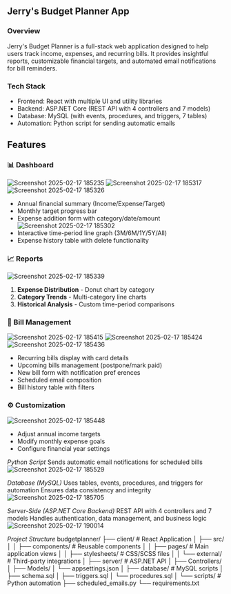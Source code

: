 ## Jerry's Budget Planner App

### Overview
Jerry's Budget Planner is a full-stack web application designed to help users track income, expenses, and recurring bills. It provides insightful reports, customizable financial targets, and automated email notifications for bill reminders.

### Tech Stack
- Frontend: React with multiple UI and utility libraries
- Backend: ASP.NET Core (REST API with 4 controllers and 7 models)
- Database: MySQL (with events, procedures, and triggers, 7 tables)
- Automation: Python script for sending automatic emails

## Features

### 📊 Dashboard
![Screenshot 2025-02-17 185235](https://github.com/user-attachments/assets/01020fa0-408f-4431-9a31-1b95484213fb)
![Screenshot 2025-02-17 185317](https://github.com/user-attachments/assets/ade16505-9099-4fa2-b10c-f6bd624d52a4)
![Screenshot 2025-02-17 185326](https://github.com/user-attachments/assets/c0474dd3-3dfe-480e-8484-a7e8961749a0)

- Annual financial summary (Income/Expense/Target)
- Monthly target progress bar
- Expense addition form with category/date/amount
![Screenshot 2025-02-17 185302](https://github.com/user-attachments/assets/2a281716-a1cc-4c9f-8739-ecd8e74e9752)
- Interactive time-period line graph (3M/6M/1Y/5Y/All)
- Expense history table with delete functionality

### 📈 Reports
![Screenshot 2025-02-17 185339](https://github.com/user-attachments/assets/6157440d-a545-43f8-ba47-254647b7c2ab)
1. **Expense Distribution** - Donut chart by category
3. **Category Trends** - Multi-category line charts
4. **Historical Analysis** - Custom time-period comparisons
   

### 💸 Bill Management
![Screenshot 2025-02-17 185415](https://github.com/user-attachments/assets/7db0b3df-1b99-47d2-8def-51a39dda4266)
![Screenshot 2025-02-17 185424](https://github.com/user-attachments/assets/0436458a-88f1-4cf7-ab8a-b7d9b37f9b3d)
![Screenshot 2025-02-17 185436](https://github.com/user-attachments/assets/62a491e2-0cfc-4be4-9767-fbdd68df6e90)

- Recurring bills display with card details
- Upcoming bills management (postpone/mark paid)
- New bill form with notification pref
erences
- Scheduled email composition
- Bill history table with filters

### ⚙️ Customization
![Screenshot 2025-02-17 185448](https://github.com/user-attachments/assets/63ff23d1-b1b2-4470-9c75-71d464c79d4e)
- Adjust annual income targets
- Modify monthly expense goals
- Configure financial year settings


*Python Script*
Sends automatic email notifications for scheduled bills
![Screenshot 2025-02-17 185529](https://github.com/user-attachments/assets/1ead397c-5eb4-433b-bd73-5606123600d4)


*Database (MySQL)*
Uses tables, events, procedures, and triggers for automation
Ensures data consistency and integrity
![Screenshot 2025-02-17 185705](https://github.com/user-attachments/assets/697f4877-421b-4899-afdb-fdaa2d53436f)

*Server-Side (ASP.NET Core Backend)*
REST API with 4 controllers and 7 models
Handles authentication, data management, and business logic
![Screenshot 2025-02-17 190014](https://github.com/user-attachments/assets/bf9c6823-1151-46e7-8270-80b536261527)


*Project Structure*
budgetplanner/
├── client/               # React Application
│   ├── src/
│   │   ├── components/   # Reusable components
│   │   ├── pages/        # Main application views
│   │   ├── stylesheets/  # CSS/SCSS files
│   │   └── external/     # Third-party integrations
│
├── server/               # ASP.NET API
│   ├── Controllers/
│   ├── Models/
│   └── appsettings.json
│
├── database/             # MySQL scripts
│   ├── schema.sql
│   ├── triggers.sql
│   └── procedures.sql
│
└── scripts/              # Python automation
    ├── scheduled_emails.py
    └── requirements.txt


